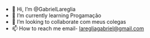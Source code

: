 - 👋 Hi, I’m @GabrielLareglia
- 🌱 I’m currently learning  Progamação
- 💞️ I’m looking to collaborate com meus colegas
- 📫 How to reach me email- laregliagabriel@gmail.com

<!---
GabrielLareglia/GabrielLareglia is a ✨ special ✨ repository because its `README.md` (this file) appears on your GitHub profile.
You can click the Preview link to take a look at your changes.
--->
